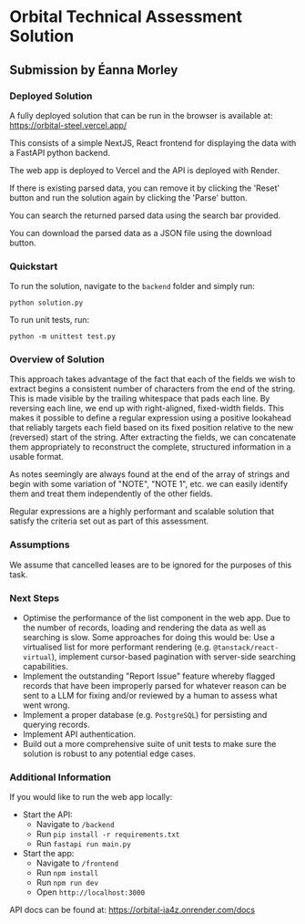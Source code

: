 # Orbital Technical Assessment Solution

## Submission by Éanna Morley

### Deployed Solution

A fully deployed solution that can be run in the browser is available at: <https://orbital-steel.vercel.app/>

This consists of a simple NextJS, React frontend for displaying the data with a FastAPI python backend.

The web app is deployed to Vercel and the API is deployed with Render.

If there is existing parsed data, you can remove it by clicking the 'Reset' button and run the solution again by clicking the 'Parse' button.

You can search the returned parsed data using the search bar provided.

You can download the parsed data as a JSON file using the download button.

### Quickstart

To run the solution, navigate to the `backend` folder and simply run:

`python solution.py`

To run unit tests, run:

`python -m unittest test.py`

### Overview of Solution

This approach takes advantage of the fact that each of the fields we wish to extract begins a consistent number of characters from the end of the string. This is made visible by the trailing whitespace that pads each line. By reversing each line, we end up with right-aligned, fixed-width fields. This makes it possible to define a regular expression using a positive lookahead that reliably targets each field based on its fixed position relative to the new (reversed) start of the string. After extracting the fields, we can concatenate them appropriately to reconstruct the complete, structured information in a usable format.

As notes seemingly are always found at the end of the array of strings and begin with some variation of "NOTE", "NOTE 1", etc. we can easily identify them and treat them independently of the other fields.

Regular expressions are a highly performant and scalable solution that satisfy the criteria set out as part of this assessment.

### Assumptions

We assume that cancelled leases are to be ignored for the purposes of this task.

### Next Steps

* Optimise the performance of the list component in the web app. Due to the number of records, loading and rendering the data as well as searching is slow. Some approaches for doing this would be: Use a virtualised list for more performant rendering (e.g. `@tanstack/react-virtual`), implement cursor-based pagination with server-side searching capabilities.
* Implement the outstanding "Report Issue" feature whereby flagged records that have been improperly parsed for whatever reason can be sent to a LLM for fixing and/or reviewed by a human to assess what went wrong.
* Implement a proper database (e.g. `PostgreSQL`) for persisting and querying records.
* Implement API authentication.
* Build out a more comprehensive suite of unit tests to make sure the solution is robust to any potential edge cases.

### Additional Information

If you would like to run the web app locally:

* Start the API:
  * Navigate to `/backend`
  * Run `pip install -r requirements.txt`
  * Run `fastapi run main.py`
* Start the app:
  * Navigate to `/frontend`
  * Run `npm install`
  * Run `npm run dev`
  * Open `http://localhost:3000`

API docs can be found at: <https://orbital-ia4z.onrender.com/docs>
